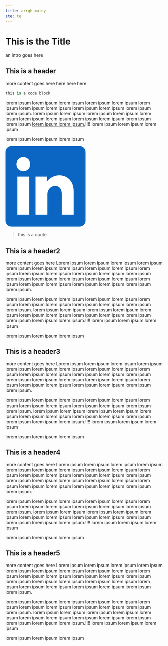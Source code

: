 ```yaml
---
title: arrgh matey
ste: te
---
```


# This is the Title

an intro goes here

## This is a header

more content goes here here here here

```python
this is a code block
```

lorem ipsum lorem ipsum lorem ipsum lorem ipsum lorem ipsum lorem ipsum lorem ipsum lorem ipsum lorem ipsum lorem ipsum lorem ipsum lorem ipsum. lorem ipsum lorem ipsum lorem ipsum lorem ipsum lorem ipsum lorem ipsum lorem ipsum lorem ipsum lorem ipsum lorem ipsum lorem ipsum [lorem ipsum lorem ipsum.](../posts)!!!! lorem ipsum lorem ipsum lorem ipsum

lorem ipsum lorem ipsum lorem ipsum

![This is an inline image](../img/linkedin.png)

> this is a quote

## This is a header2

more content goes here
Lorem ipsum lorem ipsum lorem ipsum lorem ipsum lorem ipsum lorem ipsum lorem ipsum lorem ipsum lorem ipsum lorem ipsum lorem ipsum lorem ipsum lorem ipsum lorem ipsum lorem ipsum lorem ipsum lorem ipsum lorem ipsum lorem ipsum lorem ipsum lorem ipsum lorem ipsum lorem ipsum lorem ipsum lorem ipsum lorem ipsum lorem ipsum.

lorem ipsum lorem ipsum lorem ipsum lorem ipsum lorem ipsum lorem ipsum lorem ipsum lorem ipsum lorem ipsum lorem ipsum lorem ipsum lorem ipsum. lorem ipsum lorem ipsum lorem ipsum lorem ipsum lorem ipsum lorem ipsum lorem ipsum lorem ipsum lorem ipsum lorem ipsum lorem ipsum lorem ipsum lorem ipsum.!!!! lorem ipsum lorem ipsum lorem ipsum

lorem ipsum lorem ipsum lorem ipsum

## This is a header3

more content goes here
Lorem ipsum lorem ipsum lorem ipsum lorem ipsum lorem ipsum lorem ipsum lorem ipsum lorem ipsum lorem ipsum lorem ipsum lorem ipsum lorem ipsum lorem ipsum lorem ipsum lorem ipsum lorem ipsum lorem ipsum lorem ipsum lorem ipsum lorem ipsum lorem ipsum lorem ipsum lorem ipsum lorem ipsum lorem ipsum lorem ipsum lorem ipsum.

lorem ipsum lorem ipsum lorem ipsum lorem ipsum lorem ipsum lorem ipsum lorem ipsum lorem ipsum lorem ipsum lorem ipsum lorem ipsum lorem ipsum. lorem ipsum lorem ipsum lorem ipsum lorem ipsum lorem ipsum lorem ipsum lorem ipsum lorem ipsum lorem ipsum lorem ipsum lorem ipsum lorem ipsum lorem ipsum.!!!! lorem ipsum lorem ipsum lorem ipsum

lorem ipsum lorem ipsum lorem ipsum

## This is a header4

more content goes here
Lorem ipsum lorem ipsum lorem ipsum lorem ipsum lorem ipsum lorem ipsum lorem ipsum lorem ipsum lorem ipsum lorem ipsum lorem ipsum lorem ipsum lorem ipsum lorem ipsum lorem ipsum lorem ipsum lorem ipsum lorem ipsum lorem ipsum lorem ipsum lorem ipsum lorem ipsum lorem ipsum lorem ipsum lorem ipsum lorem ipsum lorem ipsum.

lorem ipsum lorem ipsum lorem ipsum lorem ipsum lorem ipsum lorem ipsum lorem ipsum lorem ipsum lorem ipsum lorem ipsum lorem ipsum lorem ipsum. lorem ipsum lorem ipsum lorem ipsum lorem ipsum lorem ipsum lorem ipsum lorem ipsum lorem ipsum lorem ipsum lorem ipsum lorem ipsum lorem ipsum lorem ipsum.!!!! lorem ipsum lorem ipsum lorem ipsum

lorem ipsum lorem ipsum lorem ipsum

## This is a header5

more content goes here
Lorem ipsum lorem ipsum lorem ipsum lorem ipsum lorem ipsum lorem ipsum lorem ipsum lorem ipsum lorem ipsum lorem ipsum lorem ipsum lorem ipsum lorem ipsum lorem ipsum lorem ipsum lorem ipsum lorem ipsum lorem ipsum lorem ipsum lorem ipsum lorem ipsum lorem ipsum lorem ipsum lorem ipsum lorem ipsum lorem ipsum lorem ipsum.

lorem ipsum lorem ipsum lorem ipsum lorem ipsum lorem ipsum lorem ipsum lorem ipsum lorem ipsum lorem ipsum lorem ipsum lorem ipsum lorem ipsum. lorem ipsum lorem ipsum lorem ipsum lorem ipsum lorem ipsum lorem ipsum lorem ipsum lorem ipsum lorem ipsum lorem ipsum lorem ipsum lorem ipsum lorem ipsum.!!!! lorem ipsum lorem ipsum lorem ipsum

lorem ipsum lorem ipsum lorem ipsum
